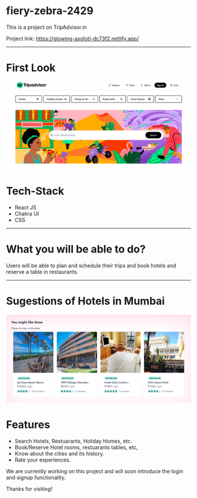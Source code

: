 # fiery-zebra-2429
This is a project on TripAdvisor.in

Project link: https://glowing-axolotl-dc73f2.netlify.app/

---
# First Look

<img src="https://github.com/arun24hrs/fiery-zebra-2429/blob/main/fiery-zebra-2429/public/tripadvisorSnapshot.png" alt="homepage"/>

# Tech-Stack
- React JS
- Chakra UI
- CSS

---

# What you will be able to do?
Users will be able to plan and schedule their trips and book hotels and reserve a table in restaurants.

---

# Sugestions of Hotels in Mumbai

<img src="https://github.com/arun24hrs/fiery-zebra-2429/blob/main/fiery-zebra-2429/public/carousel.png" alt="carousel"/>

# Features
- Search Hotels, Restuarants, Holiday Homes, etc.
- Book/Reserve Hotel rooms, restuarants tables, etc,
- Know about the cities and its history.
- Rate your experiences.


We are currently working on this project and will soon introduce the login and signup functionality.

Thanks for visiting!
